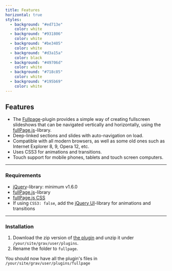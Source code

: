 ```yaml
---
title: Features
horizontal: true
styles:
  - background: "#ed713e"
    color: white
  - background: "#931806"
    color: white
  - background: "#be3405"
    color: white
  - background: "#d3a15a"
    color: black
  - background: "#49706d"
    color: white
  - background: "#718c85"
    color: white
  - background: "#195b69"
    color: white
---
```


## Features

- The [Fullpage](https://github.com/OleVik/grav-plugin-fullpage)-plugin provides a simple way of creating fullscreen slideshows that can be navigated vertically and horizontally, using the [fullPage.js](https://github.com/alvarotrigo/fullPage.js)-library.
- Deep-linked sections and slides with auto-navigation on load.
- Compatible with all modern browsers, as well as some old ones such as Internet Explorer 8, 9, Opera 12, etc.
- Uses CSS3 for animations and transitions.
- Touch support for mobile phones, tablets and touch screen computers.

---

### Requirements

- [jQuery](http://jquery.com/)-library: minimum v1.6.0
- [fullPage.js](https://github.com/alvarotrigo/fullPage.js)-library
- [fullPage.js CSS](https://github.com/alvarotrigo/fullPage.js/blob/master/dist/jquery.fullpage.min.css)
- If using `CSS3: false`, add the [jQuery UI](http://jqueryui.com/)-library for animations and transitions

---

### Installation


1. Download the zip version of [the plugin](https://github.com/OleVik/grav-plugin-fullpage) and unzip it under `/your/site/grav/user/plugins`.
2. Rename the folder to `fullpage`.

You should now have all the plugin's files in `/your/site/grav/user/plugins/fullpage`